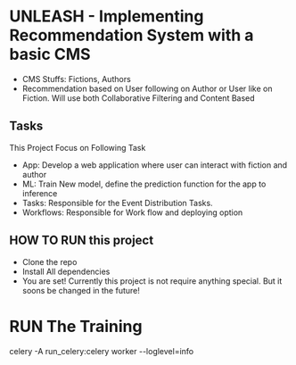 # UNLEASH - Implementing Recommendation System with a basic CMS 

- CMS Stuffs: Fictions, Authors
- Recommendation based on User following on Author or User like on Fiction. Will use both Collaborative Filtering and Content Based

## Tasks

This Project Focus on Following Task

- App: Develop a web application where user can interact with fiction and author
- ML: Train New model, define the prediction function for the app to inference
- Tasks: Responsible for the Event Distribution Tasks. 
- Workflows: Responsible for Work flow and deploying option

## HOW TO RUN this project

- Clone the repo
- Install All dependencies
- You are set! Currently this project is not require anything special. But it soons be changed in the future!


# RUN The Training 

celery -A run_celery:celery worker --loglevel=info
